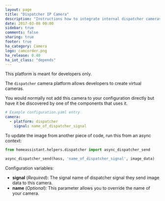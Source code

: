 ```yaml
---
layout: page
title: "Dispatcher IP Camera"
description: "Instructions how to integrate internal dispatcher cameras within Home Assistant."
date: 2017-03-08 00:00
sidebar: true
comments: false
sharing: true
footer: true
ha_category: Camera
logo: camcorder.png
ha_release: 0.40
ha_iot_class: "depends"
---
```


<p class='note'>
This platform is meant for developers only.
</p>

The `dispatcher` camera platform allows developers to create virtual cameras.

You would normally not add this camera to your configuration directly but have it be discovered by one of the components that uses it.

```yaml
# Example configuration.yaml entry
camera:
  - platform: dispatcher
    signal: name_of_dispatcher_signal
```

To update the image from another piece of code, run this from an async context:

```python
from homeassistant.helpers.dispatcher import async_dispatcher_send

async_dispatcher_send(hass, 'name_of_dispatcher_signal', image_data)
```

Configuration variables:
- **signal** (*Required*): The signal name of dispatcher signal they send image data to this camera.
- **name** (*Optional*): This parameter allows you to override the name of your camera.
